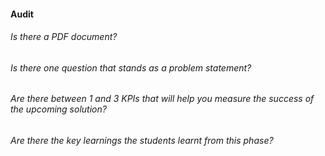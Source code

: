 #### Audit

###### Is there a PDF document? 
###### Is there one question that stands as a problem statement?
###### Are there between 1 and 3 KPIs that will help you measure the success of the upcoming solution?
###### Are there the key learnings the students learnt from this phase?